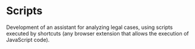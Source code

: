 # Scripts
Development of an assistant for analyzing legal cases, using scripts executed by shortcuts (any browser extension that allows the execution of JavaScript code).

